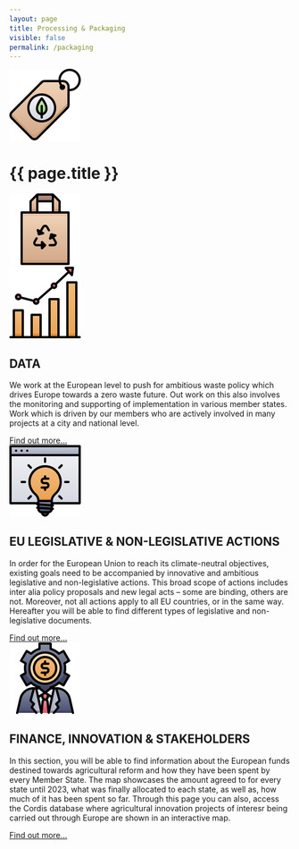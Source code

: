 ```yaml
---
layout: page
title: Processing & Packaging
visible: false
permalink: /packaging
---
```


<div>
	<div class="centered-title">
		<img src="/assets/icons/DrawKit-Ecology/Color/Eco Tag.svg">
		<h1>{{ page.title }}</h1>
		<img src="/assets/icons/DrawKit-Ecology/Color/Paper bag.svg">
	</div>
	<div class="flex-container">
		<div class="row">
			<img class="card-img" src="/assets/icons/DrawKit-SaaS/Color/Hockey stick growth.svg">
			<div class="card-descr">
				<h2>DATA</h2>
				<p>
					We work at the European level to push for ambitious waste policy which drives Europe towards a
					zero waste future. Out work on this also involves the monitoring and supporting of
					implementation in various member states. Work which is driven by our members who are actively
					involved in many projects at a city and national level.
				</p>
				<a class="underlined" href="/packaging/data">Find out more...</a>
			</div>
		</div>
		<div class="row">
			<img class="card-img" src="/assets/icons/DrawKit-SaaS/Color/Creative Idea.svg">
			<div class="card-descr">
				<h2>EU LEGISLATIVE & NON-LEGISLATIVE ACTIONS</h2>
				<p>
					In order for the European Union to reach its climate-neutral objectives, existing goals need to be
					accompanied by innovative and ambitious legislative and non-legislative actions. This broad scope of
					actions includes inter alia policy proposals and new legal acts – some are binding, others are not.
					Moreover, not all actions apply to all EU countries, or in the same way. Hereafter you will be able
					to find different types of legislative and non-legislative documents.
				</p>
				<a class="underlined" href="/packaging/legislations">Find out more...</a>
			</div>
		</div>
		<div class="row">
			<img class="card-img" src="/assets/icons/DrawKit-SaaS/Color/Investor.svg">
			<div class="card-descr">
				<h2>FINANCE, INNOVATION & STAKEHOLDERS</h2>
				<p>
					In this section, you will be able to find information about the European funds destined towards
					agricultural reform and how they have been spent by every Member State. The map showcases the amount
					agreed to for every state until 2023, what was finally allocated to each state, as well as, how much
					of it has been spent so far. Through this page you can also, access the Cordis database where
					agricultural innovation projects of interesr being carried out through Europe are shown in an
					interactive map.
				</p>
				<a class="underlined" href="/finance_innovation">Find out more...</a>
			</div>
		</div>
	</div>

</div>